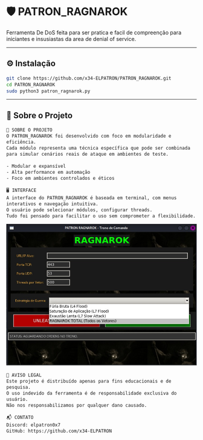# 🛡️ PATRON_RAGNAROK

Ferramenta De DoS feita para ser pratica e facil de compreenção para iniciantes e insusiastas da area de denial of service.

---

## ⚙️ Instalação

```bash
git clone https://github.com/x34-ELPATRON/PATRON_RAGNAROK.git
cd PATRON_RAGNAROK
sudo python3 patron_ragnarok.py
```

---

## 🧠 Sobre o Projeto 

```text
🧠 SOBRE O PROJETO
O PATRON_RAGNAROK foi desenvolvido com foco em modularidade e eficiência.
Cada módulo representa uma técnica específica que pode ser combinada para simular cenários reais de ataque em ambientes de teste.

- Modular e expansível
- Alta performance em automação
- Foco em ambientes controlados e éticos

🖥️ INTERFACE
A interface do PATRON_RAGNAROK é baseada em terminal, com menus interativos e navegação intuitiva.
O usuário pode selecionar módulos, configurar threads.
Tudo foi pensado para facilitar o uso sem comprometer a flexibilidade.
```

![Painel do PATRON_RAGNAROK](painel_patron.jpg)

```text
📢 AVISO LEGAL
Este projeto é distribuído apenas para fins educacionais e de pesquisa.
O uso indevido da ferramenta é de responsabilidade exclusiva do usuário.
Não nos responsabilizamos por qualquer dano causado.

📬 CONTATO
Discord: elpatron0x7
GitHub: https://github.com/x34-ELPATRON

